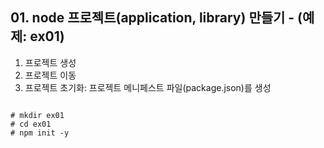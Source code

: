 ## 01. node 프로젝트(application, library) 만들기 - (예제: ex01)

1. 프로젝트 생성
2. 프로젝트 이동
3. 프로젝트 초기화: 프로젝트 메니페스트 파일(package.json)를 생성


```

# mkdir ex01
# cd ex01
# npm init -y

```
